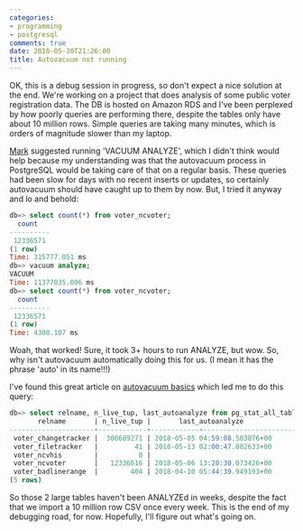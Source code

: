 ```yaml
---
categories:
- programming
- postgresql
comments: true
date: 2018-05-30T21:26:00
title: Autovacuum not running
---
```



OK, this is a debug session in progress, so don't expect a nice solution at the end. We're working
on a project that does analysis of some public voter registration data. The DB is hosted on Amazon
RDS and I've been perplexed by how poorly queries are performing there, despite the tables only have
about 10 million rows. Simple queries are taking many minutes, which is orders of magnitude slower
than my laptop.

[Mark](http://mlavin.org/) suggested running 'VACUUM ANALYZE', which I didn't think would help
because my understanding was that the autovacuum process in PostgreSQL would be taking care of that
on a regular basis. These queries had been slow for days with no recent inserts or updates, so
certainly autovacuum should have caught up to them by now. But, I tried it anyway and lo and behold:

```sql
db=> select count(*) from voter_ncvoter;
  count
----------
 12336571
(1 row)
Time: 315777.051 ms
db=> vacuum analyze;
VACUUM
Time: 11377035.096 ms
db=> select count(*) from voter_ncvoter;
  count
----------
 12336571
(1 row)
Time: 4300.107 ms
```

Woah, that worked! Sure, it took 3+ hours to run ANALYZE, but wow. So, why isn't autovacuum
automatically doing this for us. (I mean it has the phrase 'auto' in its name!!!)

I've found this great article on 
[autovacuum basics](https://blog.2ndquadrant.com/autovacuum-tuning-basics/) which led me to do this query:

```sql
db=> select relname, n_live_tup, last_autoanalyze from pg_stat_all_tables where relname like 'voter_%';
       relname       | n_live_tup |       last_autoanalyze
---------------------+------------+------------+-------------------------------
 voter_changetracker |  306689271 | 2018-05-05 04:59:08.503876+00
 voter_filetracker   |         41 | 2018-05-13 02:00:47.802633+00
 voter_ncvhis        |          0 |
 voter_ncvoter       |   12336616 | 2018-05-06 13:20:30.073426+00
 voter_badlinerange  |        404 | 2018-04-10 05:44:39.949193+00
(5 rows)
```

So those 2 large tables haven't been ANALYZEd in weeks, despite the fact that we import a 10 million
row CSV once every week. This is the end of my debugging road, for now. Hopefully, I'll figure out
what's going on.
